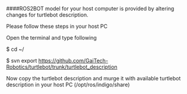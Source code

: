 ####ROS2BOT model for your host computer is provided by altering changes for turtlebot description.

Please follow these steps in your host  PC 

  Open the terminal and type following
  
  $ cd ~/
  
  $ svn export https://github.com/GaiTech-Robotics/turtlebot/trunk/turtlebot_description
  
  Now copy the turtlebot description and murge it with available turtlebot description in your host PC (/opt/ros/indigo/share)
